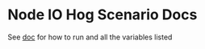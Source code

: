 # Node IO Hog Scenario Docs

See [doc](https://github.com/redhat-chaos/krkn-hub/blob/main/docs/node-io-hog.md) for how to run and all the variables listed
